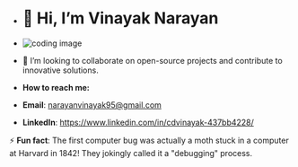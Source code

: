 - # 👋 Hi,  I’m Vinayak Narayan
- ![coding image](https://github.com/user-attachments/assets/66d31b14-e762-4cc7-86be-e62ad3b0a392)

- 💞️ I’m looking to collaborate on open-source projects and contribute to innovative solutions.
- **How to reach me:**
- **Email**: narayanvinayak95@gmail.com
- **LinkedIn**: https://www.linkedin.com/in/cdvinayak-437bb4228/ 

⚡ **Fun fact**: The first computer bug was actually a moth stuck in a computer at Harvard in 1842!
They jokingly called it a "debugging" process.



